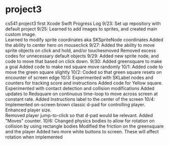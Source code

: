 # project3
cs541 project3 first Xcode Swift
Progress Log
9/23:  Set up repository with default project
9/25: Learned to add images to sprites, and created main custom image.  
         Learned to modify sprite coordinates aka SKSpriteNode coordinates
         Added the ability to center hero on mouseclick
9/27: Added the ability to move sprite objects on click and hold, and/or touchesmoved
        Removed excess codes for unnecessary default objects
9/29: Added new sprite node, and code to move that based on click down. 
9/30: Added greensquare to make a goal
        Added code to make red square move randomly
10/1: Added code to move the green square slightly 
10/2: Coded so that green square resets on encounter of screen edge
10/3: Experimented with SKLabel nodes and counters for tracking score and instructions
        Added code for Yellow square. Experimented with contact detection and collision modifications
        Added updates to Redsquare on continuous time-loop to move across screen at constant rate.
        Added Instructions label to the center of the screen
10/4: Implemented on-screen brown classic d-pad for controlling player.  Enhanced player size.  
        Removed player jump-to-click so that d-pad would be relevant. 
        Added "Moves" counter.
10/6:  Changed physics bodies to allow for rotation on collision by using rectangle bodies
          Modified the friction on the greensquare and the player
          Added two more white buttons to screen.  These will affect rotation when implemented
